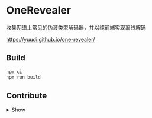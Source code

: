 # OneRevealer

收集网络上常见的伪装类型解码器，并以纯前端实现离线解码

<https://yuudi.github.io/one-revealer/>

## Build

```sh
npm ci
npm run build
```

## Contribute

<details>
<summary>Show</summary>

### App

This app built with [Angular 20](https://v20.angular.dev/overview) with [zone-less](https://angular.dev/guide/zoneless) and [signals](https://angular.dev/guide/signals), please read them before start.

Run `npm start` and open <localhost:4200> to debug

### Plugins

Use [template file](./src/plugins/_template.ts), create a new class and put it in [enabled list](./src/plugins/enabled.ts)

Run `npm start` and open <localhost:4200> to debug

</details>
